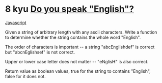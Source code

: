 # 8 kyu [Do you speak "English"?](https://www.codewars.com/kata/58dbdccee5ee8fa2f9000058)

<!-- START LANGUAGE_LINKS -->

[Javascript](./javascript.js)

<!-- END LANGUAGE_LINKS -->

Given a string of arbitrary length with any ascii characters. Write a function to determine whether the string contains the whole word "English".

The order of characters is important -- a string "abcEnglishdef" is correct but "abcnEglishsef" is not correct.

Upper or lower case letter does not matter -- "eNglisH" is also correct.

Return value as boolean values, true for the string to contains "English", false for it does not.